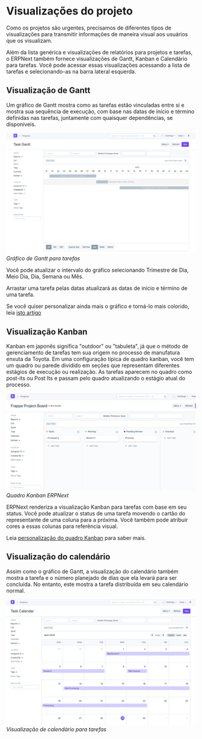 # Visualizações do projeto



Como os projetos são urgentes, precisamos de diferentes tipos de visualizações para transmitir informações de maneira visual aos usuários que os visualizam.


Além da lista genérica e visualizações de relatórios para projetos e tarefas, o ERPNext também fornece visualizações de Gantt, Kanban e Calendário para tarefas. Você pode acessar essas visualizações acessando a lista de tarefas e selecionando-as na barra lateral esquerda.


## Visualização de Gantt


Um gráfico de Gantt mostra como as tarefas estão vinculadas entre si e mostra sua sequência de execução, com base nas datas de início e término definidas nas tarefas, juntamente com quaisquer dependências, se disponíveis.


![Tarefa-Visualização de Gantt](/files/task-gantt-chart.png)
*Gráfico de Gantt para tarefas*


Você pode atualizar o intervalo do gráfico selecionando Trimestre de Dia, Meio Dia, Dia, Semana ou Mês.


Arrastar uma tarefa pelas datas atualizará as datas de início e término de uma tarefa.


Se você quiser personalizar ainda mais o gráfico e torná-lo mais colorido, leia [isto artigo](/docs/pt/projects/articles/make-a-colorful-gantt-chart)


## Visualização Kanban


Kanban em japonês significa "outdoor" ou "tabuleta", já que o método de gerenciamento de tarefas tem sua origem no processo de manufatura enxuta da Toyota. Em uma configuração típica de quadro kanban, você tem um quadro ou parede dividido em seções que representam diferentes estágios de execução ou realização. As tarefas aparecem no quadro como post-its ou Post Its e passam pelo quadro atualizando o estágio atual do processo.


![Tarefa-Visualização Kanban](/files/task-kanban.png)
*Quadro Kanban ERPNext*


ERPNext renderiza a visualização Kanban para tarefas com base em seu status. Você pode atualizar o status de uma tarefa movendo o cartão do representante de uma coluna para a próxima. Você também pode atribuir cores a essas colunas para referência visual.


Leia [personalização do quadro Kanban](/docs/pt/customize-erpnext/kanban-board) para saber mais.


## Visualização do calendário


Assim como o gráfico de Gantt, a visualização do calendário também mostra a tarefa e o número planejado de dias que ela levará para ser concluída. No entanto, este mostra a tarefa distribuída em seu calendário normal.


![Tarefa-Visualização de calendário](/files/task-calendar.png)
*Visualização de calendário para tarefas*



